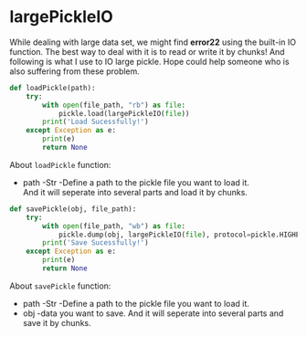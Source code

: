 # largePickleIO
While dealing with large data set, we might find **error22** using the built-in IO function.
The best way to deal with it is to read or write it by chunks! And following is what I use to IO large pickle. Hope could help someone who is also suffering from these problem.

``` python
def loadPickle(path):
	try:
		with open(file_path, "rb") as file:
			pickle.load(largePickleIO(file))
		print('Load Sucessfully!')
	except Exception as e:
		print(e)
		return None
```

About `loadPickle` function:
- path -Str -Define a path to the pickle file you want to load it.  
And it will seperate into several parts and load it by chunks.

``` python
def savePickle(obj, file_path):
	try:
		with open(file_path, "wb") as file:
			pickle.dump(obj, largePickleIO(file), protocol=pickle.HIGHEST_PROTOCOL)
		print('Save Sucessfully!')
	except Exception as e:
		print(e)
		return None
```

About `savePickle` function:
- path -Str -Define a path to the pickle file you want to load it.
- obj -data you want to save. 
And it will seperate into several parts and save it by chunks.
